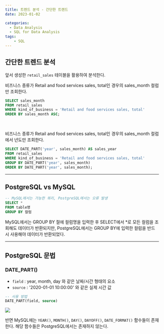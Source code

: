 ```yaml
---
title: 트렌드 분석 - 간단한 트렌드
date: 2023-01-02

categories:
  - Data Analysis
  - SQL for Data Analysis
tags:
    - SQL
---
```


## 간단한 트렌드 분석
앞서 생성한 `retail_sales` 테이블을 활용하여 분석한다.
<br>

비즈니스 종류가 Retail and food services sales, total인 경우의 sales_month 컬럼만 조회한다.
```sql
SELECT sales_month
FROM retail_sales
WHERE kind_of_business = 'Retail and food services sales, total'
ORDER BY sales_month ASC;
```

<br>

비즈니스 종류가 Retail and food services sales, total인 경우의 sales_month 컬럼에서 년도만 조회한다.
```sql
SELECT DATE_PART('year', sales_month) AS sales_year
FROM retail_sales
WHERE kind_of_business = 'Retail and food services sales, total'
GROUP BY DATE_PART('year', sales_month)
ORDER BY DATE_PART('year', sales_month);
```

---
## PostgreSQL vs MySQL
```sql
-- MySQL에서는 가능한 쿼리, PostgreSQL에서는 오류 발생
SELECT *
FROM table명
GROUP BY 컬럼
```
MySQL에서는 GROUP BY 절에 컬럼명을 입력한 후 SELECT에서 *로 모든 컬럼을 조회해도 데이터가 반환되지만, PostgreSQL에서는 GROUP BY에 입력한 컬럼을 반드시 사용해야 데이터가 반환되었다.

---
## PostgreSQL 문법
### DATE_PART()
- `field` : year, month, day 와 같은 날짜/시간 형태의 요소
- `source` : '2020-01-01 10:00:00' 와 같은 실제 시간 값

```sql
-- 사용 방법
DATE_PART(field, source)
```
![](https://velog.velcdn.com/images/ddoddo/post/9eca732e-37a8-4b51-a8cd-ba89f37c6df8/image.png)

반면 MySQL에는 `YEAR()`, `MONTH()`, `DAY()`, `DAYOFF()`, `DATE_FORMAT()` 함수들이 존재한다. 해당 함수들은 PostgreSQL에서는 존재하지 않는다.
